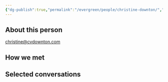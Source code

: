 ```yaml
---
{"dg-publish":true,"permalink":"/evergreen/people/christine-downton/","tags":["people"]}
---
```


## About this person
christine@cvdownton.com


## How we met


## Selected conversations
